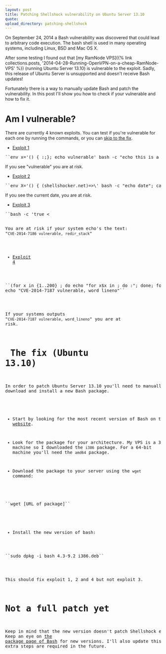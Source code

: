 ```yaml
---
layout: post
title: Patching Shellshock vulnerability on Ubuntu Server 13.10
quote: 
upload_directory: patching-shellshock
---
```


On September 24, 2014 a Bash vulnerability was discovered that could lead to arbitrary code execution. The bash shell is used in many operating systems, including Linux, BSD and Mac OS X.

After some testing I found out that [my RamNode VPS]({% link collections.posts, '2014-04-28-Running-OpenVPN-on-a-cheap-RamNode-VPS' %}) (running Ubuntu Server 13.10) is vulnerable to the exploit. Sadly, this release of Ubuntu Server is unsupported and doesn't receive Bash updates!

Fortunately there is a way to manually update Bash and patch the vulnerability. In this post I'll show you how to check if your vulnerable and how to fix it.

<!--more-->

# Am I vulnerable?
There are currently 4 known exploits. You can test if you're vulnerable for each one by running the commands, or you can [skip to the fix](#thefix).

* [Exploit 1](http://web.nvd.nist.gov/view/vuln/detail?vulnId=CVE-2014-6271)
<pre>``env x='() { :;}; echo vulnerable' bash -c "echo this is a test"``</pre>
If you see "vulnerable" you are at risk.

* [Exploit 2](http://web.nvd.nist.gov/view/vuln/detail?vulnId=CVE-2014-7169)
<pre>``env X='() { (shellshocker.net)=>\' bash -c "echo date"; cat echo; rm ./echo``</pre>
If you see the current date, you are at risk.

* [Exploit 3](https://access.redhat.com/security/cve/CVE-2014-7186)
<pre>``bash -c 'true <<EOF <<EOF <<EOF <<EOF <<EOF <<EOF <<EOF <<EOF <<EOF <<EOF <<EOF <<EOF <<EOF <<EOF' || echo "CVE-2014-7186 vulnerable, redir_stack"``</pre>
You are at risk if your system echo's the text: "``CVE-2014-7186 vulnerable, redir_stack``"

* [Exploit 4](https://access.redhat.com/security/cve/CVE-2014-7187)
<pre>``(for x in {1..200} ; do echo "for x$x in ; do :"; done; for x in {1..200} ; do echo done ; done) | bash ||
echo "CVE-2014-7187 vulnerable, word_lineno"``</pre>
If your systems outputs "``CVE-2014-7187 vulnerable, word_lineno``" you are at risk.

# <a name="thefix"></a> The fix (Ubuntu 13.10)
In order to patch Ubuntu Server 13.10 you'll need to manually download and install a new Bash package.

* Start by looking for the most recent version of Bash on the [Debian Packages website](https://packages.debian.org/sid/bash).

* Look for the package for your architecture. My VPS is a 32-bit machine so I downloaded the ``i386`` package. For a 64-bit machine you'll need the ``amd64`` package.

* Download the package to your server using the ``wget`` command:
<pre>``wget [URL_of_package]``</pre>

* Install the new version of bash: 
<pre>``sudo dpkg -i bash_4.3-9.2_i386.deb``</pre>

This should fix exploit 1, 2 and 4 but not exploit 3.

# Not a full patch yet
Keep in mind that the new version doesn't patch Shellshock entirely. Keep an eye on [the package page of Bash](https://packages.debian.org/sid/bash) for new versions. I'll also update this post is extra steps are required in the future.
